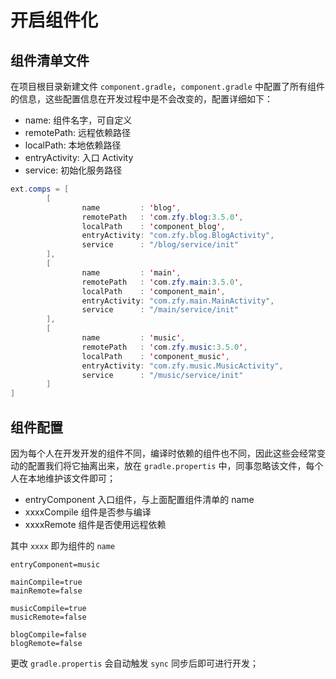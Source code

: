 # 开启组件化

## 组件清单文件

在项目根目录新建文件 `component.gradle`，`component.gradle` 中配置了所有组件的信息，这些配置信息在开发过程中是不会改变的，配置详细如下：

- name: 组件名字，可自定义
- remotePath: 远程依赖路径
- localPath: 本地依赖路径
- entryActivity: 入口 Activity
- service: 初始化服务路径

```java
ext.comps = [
        [
                name         : 'blog',
                remotePath   : 'com.zfy.blog:3.5.0',
                localPath    : 'component_blog',
                entryActivity: "com.zfy.blog.BlogActivity",
                service      : "/blog/service/init"
        ],
        [
                name         : 'main',
                remotePath   : 'com.zfy.main:3.5.0',
                localPath    : 'component_main',
                entryActivity: "com.zfy.main.MainActivity",
                service      : "/main/service/init"
        ],
        [
                name         : 'music',
                remotePath   : 'com.zfy.music:3.5.0',
                localPath    : 'component_music',
                entryActivity: "com.zfy.music.MusicActivity",
                service      : "/music/service/init"
        ]
]
```


## 组件配置

因为每个人在开发开发的组件不同，编译时依赖的组件也不同，因此这些会经常变动的配置我们将它抽离出来，放在 `gradle.propertis` 中，同事忽略该文件，每个人在本地维护该文件即可；

- entryComponent 入口组件，与上面配置组件清单的 name
- xxxxCompile 组件是否参与编译
- xxxxRemote 组件是否使用远程依赖

其中 `xxxx` 即为组件的 `name`


```
entryComponent=music

mainCompile=true
mainRemote=false

musicCompile=true
musicRemote=false

blogCompile=false
blogRemote=false
```

更改 `gradle.propertis` 会自动触发 `sync` 同步后即可进行开发；




